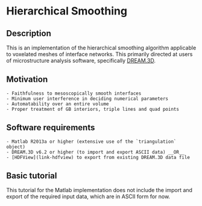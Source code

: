 # Hierarchical Smoothing

## Description
This is an implementation of the hierarchical smoothing algorithm applicable to voxelated meshes of interface networks. This primarily directed at users of microstructure analysis software, specifically [DREAM.3D](link-dream3d). 

## Motivation
	- Faithfulness to mesoscopically smooth interfaces
	- Minimum user interference in deciding numerical parameters
	- Automatability over an entire volume
	- Proper treatment of GB interiors, triple lines and quad points

## Software requirements
	- Matlab R2013a or higher (extensive use of the `triangulation` object)
	- DREAM.3D v6.2 or higher (to import and export ASCII data)	__OR__
	- [HDFView](link-hdfview) to export from existing DREAM.3D data file

## Basic tutorial
 This tutorial for the Matlab implementation does not include the import and export of the required input data, which are in ASCII form for now. 

 [link-dream3d]:http://dream3d.bluequartz.net/
 [link-hdfview]:https://www.hdfgroup.org/products/java/hdfview/
